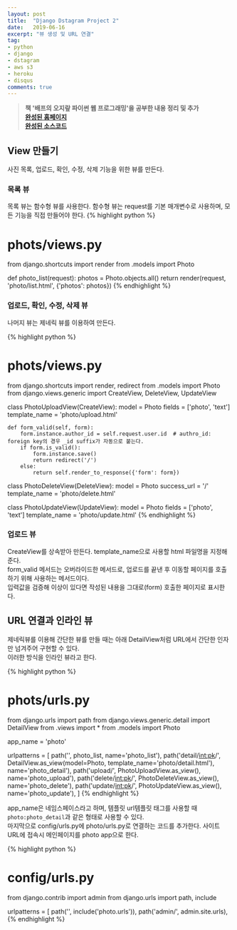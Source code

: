 ```yaml
---
layout: post
title:  "Django Dstagram Project 2"
date:   2019-06-16
excerpt: "뷰 생성 및 URL 연결"
tag:
- python
- django
- dstagram
- aws s3
- heroku
- disqus
comments: true
---
```


> **책 '배프의 오지랖 파이썬 웹 프로그래밍'을 공부한 내용 정리 및 추가**<br>
> **<a href="https://dstagram-glowingedge.herokuapp.com/">완성된 홈페이지</a>**<br>
> **<a href="https://github.com/glowingEdge/dstagram">완성된 소스코드</a>**

## View 만들기

사진 목록, 업로드, 확인, 수정, 삭제 기능을 위한 뷰를 만든다.

### 목록 뷰

목록 뷰는 함수형 뷰를 사용한다. 함수형 뷰는 request를 기본 매개변수로 사용하며, 모든 기능을 직접 만들어야 한다.
{% highlight python %}
# phots/views.py
from django.shortcuts import render
from .models import Photo

def photo_list(request):
    photos = Photo.objects.all()
    return render(request, 'photo/list.html', {'photos': photos})
{% endhighlight %}

### 업로드, 확인, 수정, 삭제 뷰

나머지 뷰는 제네릭 뷰를 이용하여 만든다.

{% highlight python %}
# phots/views.py
from django.shortcuts import render, redirect
from .models import Photo
from django.views.generic import CreateView, DeleteView, UpdateView

class PhotoUploadView(CreateView):
    model = Photo
    fields = ['photo', 'text']
    template_name = 'photo/upload.html'

    def form_valid(self, form):
        form.instance.author_id = self.request.user.id  # authro_id: foreign key의 경우 _id suffix가 자동으로 붙는다.
        if form.is_valid():
            form.instance.save()
            return redirect('/')
        else:
            return self.render_to_response({'form': form})

class PhotoDeleteView(DeleteView):
    model = Photo
    success_url = '/'
    template_name = 'photo/delete.html'

class PhotoUpdateView(UpdateView):
    model = Photo
    fields = ['photo', 'text']
    template_name = 'photo/update.html'
{% endhighlight %}

### 업로드 뷰

CreateView를 상속받아 만든다. template_name으로 사용할 html 파일명을 지정해준다.<br>
form_valid 메서드는 오버라이드한 메서드로, 업로드를 끝낸 후 이동할 페이지를 호출하기 위해 사용하는 메서드이다. <br>
입력값을 검증해 이상이 있다면 작성된 내용을 그대로(form) 호출한 페이지로 표시한다.

## URL 연결과 인라인 뷰

제네릭뷰를 이용해 간단한 뷰를 만들 때는 아래 DetailView처럼 URL에서 간단한 인자만 넘겨주어 구현할 수 있다.<br>
이러한 방식을 인라인 뷰라고 한다.

{% highlight python %}
# phots/urls.py
from django.urls import path
from django.views.generic.detail import DetailView
from .views import *
from .models import Photo

app_name = 'photo'

urlpatterns = [
    path('', photo_list, name='photo_list'),
    path('detail/<int:pk>/', DetailView.as_view(model=Photo, template_name='photo/detail.html'), name='photo_detail'),
    path('upload/', PhotoUploadView.as_view(), name='photo_upload'),
    path('delete/<int:pk>/', PhotoDeleteView.as_view(), name='photo_delete'),
    path('update/<int:pk>/', PhotoUpdateView.as_view(), name='photo_update'),
]
{% endhighlight %}

app_name은 네임스페이스라고 하며, 템플릿 url템플릿 태그를 사용할 때 `photo:photo_detail`과 같은 형태로 사용할 수 있다.<br>
마지막으로 config/urls.py에 photo/urls.py로 연결하는 코드를 추가한다. 사이트URL에 접속시 메인페이지를 photo app으로 한다.

{% highlight python %}
# config/urls.py
from django.contrib import admin
from django.urls import path, include

urlpatterns = [
    path('', include('photo.urls')),
    path('admin/', admin.site.urls),
{% endhighlight %}